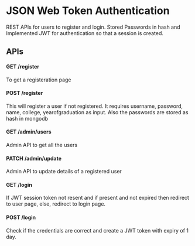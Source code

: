 # JSON Web Token Authentication
REST APIs for users to register and login. Stored Passwords in hash and Implemented JWT for authentication so that a session is created.

## APIs

#### GET /register
To get a registeration page
#### POST /register
This will register a user if not registered. It requires username, password, name, college, yearofgraduation as input. Also the passwords are stored as hash in mongodb
#### GET /admin/users
Admin API to get all the users
#### PATCH /admin/update
Admin API to update details of a registered user
#### GET /login
If JWT session token not resent and if present and not expired then redirect to user page, else, redirect to login page.
#### POST /login
Check if the credentials are correct and create a JWT token with expiry of 1 day.
